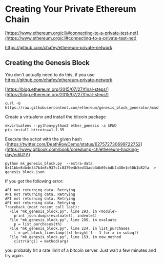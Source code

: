 # Creating Your Private Ethereum Chain

[https://www.ethereum.org/cli\#connecting-to-a-private-test-net](https://www.ethereum.org/cli#connecting-to-a-private-test-net)

https://github.com/chafey/ethereum-private-network

## Creating the Genesis Block

You don't actually need to do this, if you use  https://github.com/chafey/ethereum-private-network.

[https://blog.ethereum.org/2015/07/27/final-steps/](https://blog.ethereum.org/2015/07/27/final-steps/)

```
curl -O https://raw.githubusercontent.com/ethereum/genesis_block_generator/master/mk_genesis_block.py
```

Create a virtualenv and install the bitcoin package

```
mkvirtualenv --python=python2 ether_genesis -a $PWD
pip install bitcoin==1.1.35
```

Execute the script with the given hash \([https://twitter.com/DeathRowDemo/status/627572730699722752](https://www.gitbook.com/book/coredump-ch/ethereum-hacking-day/edit#\)\)

```
python mk_genesis_block.py  --extra-data  0x11bbe8db4e347b4e8c937c1c8370e4b5ed33adb3db69cbdb7a38e1e50b1b82fa  > genesis_block.json
```

If you get the following error:

```
API not returning data. Retrying
API not returning data. Retrying
API not returning data. Retrying
API not returning data. Retrying
Traceback (most recent call last):
  File "mk_genesis_block.py", line 293, in <module>
    print json.dumps(evaluate(), indent=4)
  File "mk_genesis_block.py", line 285, in evaluate
    p = list_purchases(th)
  File "mk_genesis_block.py", line 224, in list_purchases
    t = get_block_timestamp([x['height'] - 1 for x in subpq])
  File "mk_genesis_block.py", line 153, in new_method
    c[str(arg)] = method(arg)
```

you probably hit a rate limit of a bitcoin server. Just wait a few minutes and try again.

